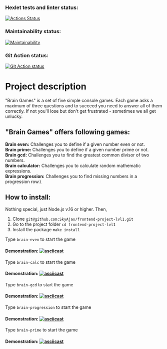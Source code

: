 ### Hexlet tests and linter status:
[![Actions Status](https://github.com/SkyAjax/frontend-project-lvl1/workflows/hexlet-check/badge.svg)](https://github.com/SkyAjax/frontend-project-lvl1/actions)
### Maintainability status:
[![Maintainability](https://api.codeclimate.com/v1/badges/19dbdcbea38622e7bca4/maintainability)](https://codeclimate.com/github/SkyAjax/frontend-project-lvl1/maintainability)
### Git Action status:
[![Git Action status](https://github.com/SkyAjax/frontend-project-lvl1/actions/workflows/nodejs.yml/badge.svg)](https://github.com/SkyAjax/frontend-project-lvl1/actions/workflows/nodejs.yml)

# Project description
"Brain Games" is a set of five simple console games. Each game asks a maximum of three questions and to succeed you need to answer all of them correctly. If not you'll lose but don't get frustrated - sometimes we all get unlucky.

## "Brain Games" offers following games:

**Brain even:** Challenges you to define if a given number even or not.\
**Brain prime:** Challenges you to define if a given number prime or not.\
**Brain gcd:** Challenges you to find the greatest common divisor of two numbers.\
**Brain calculator:** Challenges you to calculate random mathematic expressions.\
**Brain progression:** Challenges you to find missing numbers in a progression row.\

## How to install:
Nothing special, just Node.js v.16 or higher. Then,
1) Clone 
`git@github.com:SkyAjax/frontend-project-lvl1.git`
2) Go to the project folder
`cd frontend-project-lvl1`
3) Install the package
`make install`

Type `brain-even` to start the game
#### Demonstration: [![asciicast](https://asciinema.org/a/x8WV6HEX34iuhDMPwItqyMjb6.svg)](https://asciinema.org/a/x8WV6HEX34iuhDMPwItqyMjb6)

Type `brain-calc` to start the game
#### Demonstration: [![asciicast](https://asciinema.org/a/sz07PNmjs3vrXVDXs05phEs1o.svg)](https://asciinema.org/a/sz07PNmjs3vrXVDXs05phEs1o)

Type `brain-gcd` to start the game
#### Demonstration: [![asciicast](https://asciinema.org/a/iDi2uWQcOUoqUcvRDxRmU219L.svg)](https://asciinema.org/a/iDi2uWQcOUoqUcvRDxRmU219L)

Type `brain-progression` to start the game
#### Demonstration: [![asciicast](https://asciinema.org/a/U3CnLDqN7OGnyaxcNGg5vy1Q5.svg)](https://asciinema.org/a/U3CnLDqN7OGnyaxcNGg5vy1Q5)

Type `brain-prime` to start the game
#### Demonstration: [![asciicast](https://asciinema.org/a/ewBg42Bjfkw024TrXmAEwcydD.svg)](https://asciinema.org/a/ewBg42Bjfkw024TrXmAEwcydD)
